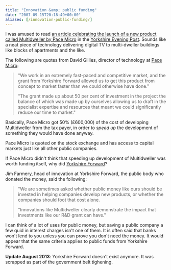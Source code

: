 ```yaml
---
title: "Innovation &amp; public funding"
date: "2007-09-15T20:18:49+00:00"
aliases: [/innovation-public-funding/]
---
```


I was amused to read [an article celebrating the launch of a new product called Multidweller by Pace Micro](http://www.yorkshireeveningpost.co.uk/business-news/Pace-speeds-along-with-helping.3202062.jp) in the [Yorkshire Evening Post](http://www.yorkshireeveningpost.co.uk/). Sounds like a neat piece of technology delivering digital TV to multi-dweller buildings like blocks of apartments and the like.

The following are quotes from David Gillies, director of technology at [Pace Micro](http://www.pacemicro.com/):

>"We work in an extremely fast-paced and competitive market,
and the grant from Yorkshire Forward allowed us to get this product from concept to market faster than we could otherwise have done."
>
>"The grant made up about 50 per cent of investment in the project the balance of which was made up by ourselves allowing us to draft in the specialist expertise and resources that meant we could significantly reduce our time to market."

Basically, Pace Micro got 50% (£600,000) of the cost of developing Multidweller from the tax payer, in order to *speed up* the development of something they would have done anyway.

Pace Micro is quoted on the stock exchange and has access to capital markets just like all other public companies.

If Pace Micro didn't think that speeding up development of Multidweller was worth funding itself, why did [Yorkshire Forward](http://www.yorkshire-forward.com/)?

Jim Farmery, head of innovation at Yorkshire Forward, the public body who donated the money, said the following:

>"We are sometimes asked whether public money like ours should be invested in helping companies develop new products, or whether the companies should foot that cost alone.
>
>"Innovations like Multidweller clearly demonstrate the impact that investments like our R&amp;D grant can have."

I can think of a lot of uses for public money, but saving a public company a few quid in interest charges isn't one of them. It is often said that banks won't lend to you unless you can prove you don't need the money. It would appear that the same criteria applies to public funds from Yorkshire Forward.

**Update August 2013**: Yorkshire Forward doesn't exist anymore. It was scrapped as part of the government belt tighening.
